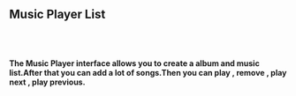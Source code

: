


<h2 dir="auto"><strong>Music Player List</strong><br /><br /><br /></h2>
<p><strong>The Music Player interface allows you to create a album and music list.After that you can add a lot of songs.Then you can play , remove , play next , play previous.</strong></p>
